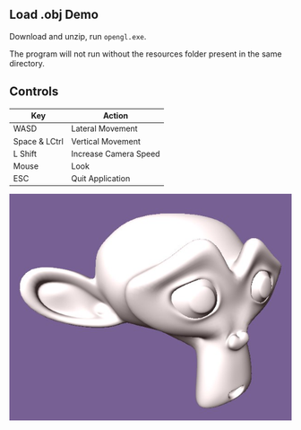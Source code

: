 ## Load .obj Demo

Download and unzip, run `opengl.exe`.

The program will not run without the resources folder present in the same directory.

## Controls
| Key            | Action                |
|----------------|-----------------------|
| WASD           | Lateral Movement      |
| Space & LCtrl  | Vertical Movement     |
| L Shift        | Increase Camera Speed |
| Mouse          | Look                  |
| ESC            | Quit Application      |

![image](../../../progress/load_obj.jpg)